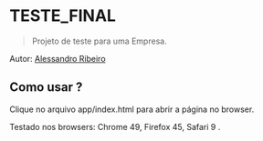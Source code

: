 # TESTE_FINAL
>Projeto de teste para uma Empresa. 

Autor: [Alessandro Ribeiro](https://github.com/hegler)

## Como usar ?

Clique no arquivo app/index.html para abrir a página no browser.

Testado nos browsers: Chrome 49, Firefox 45, Safari 9 .
